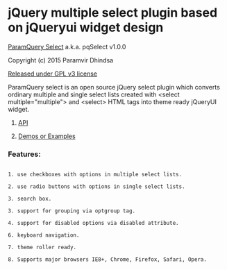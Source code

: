 jQuery multiple select plugin based on jQueryui widget design
=============================================================
[ParamQuery Select](http://paramquery.com/select) a.k.a. pqSelect v1.0.0

Copyright (c) 2015 Paramvir Dhindsa 

[Released under GPL v3 license](http://paramquery.com/license)
 
ParamQuery select is an open source jQuery select plugin which converts ordinary multiple and single select lists created with &lt;select multiple="multiple"&gt; and &lt;select&gt; HTML tags into theme ready jQueryUI widget.

1. [API](http://paramquery.com/api/select)

2. [Demos or Examples](http://paramquery.com/select)

### Features:

```

1. use checkboxes with options in multiple select lists.

2. use radio buttons with options in single select lists.

3. search box.

3. support for grouping via optgroup tag.

4. support for disabled options via disabled attribute.

6. keyboard navigation.

7. theme roller ready.

8. Supports major browsers IE8+, Chrome, Firefox, Safari, Opera.
